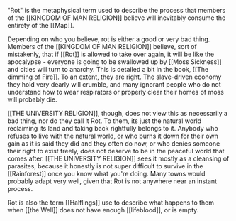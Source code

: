"Rot" is the metaphysical term used to describe the process that members of the [[KINGDOM OF MAN RELIGION]] believe will inevitably consume the entirety of the [[Map]]. 

Depending on who you believe, rot is either a good or very bad thing. Members of the [[KINGDOM OF MAN RELIGION]] believe, sort of mistakenly, that if [[Rot]] is allowed to take over again, it will be like the apocalypse - everyone is going to be swallowed up by  [[Moss Sickness]] and cities will turn to anarchy. This is detailed a bit in the book, [[The dimming of Fire]]. To an extent, they are right. The slave-driven economy they hold very dearly will crumble, and many ignorant people who do not understand how to wear respirators or properly clear their homes of moss will probably die.

[[THE UNIVERSITY RELIGION]], though, does not view this as necessarily a bad thing, nor do they call it Rot. To them, its just the natural world reclaiming its land and taking back rightfully belongs to it. Anybody who refuses to live with the natural world, or who burns it down for their own gain as it is said they did and they often do now, or who denies someone their right to exist freely, does not deserve to be in the peaceful world that comes after. [[THE UNIVERSITY RELIGION]] sees it mostly as a cleansing of parasites, because it honestly is not super difficult to survive in the [[Rainforest]] once you know what you're doing. Many towns would probably adapt very well, given that Rot is not anywhere near an instant process. 

Rot is also the term [[Halflings]] use to describe what happens to them when [[the Well]] does not have enough [[lifeblood]], or is empty. 